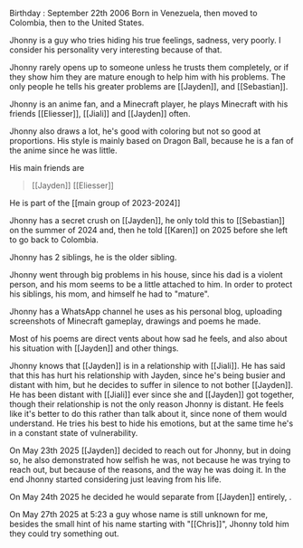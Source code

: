 Birthday : September 22th 2006
Born in Venezuela, then moved to Colombia, then to the United States.

Jhonny is a guy who tries hiding his true feelings, sadness, very poorly. I consider his personality very interesting because of that.

Jhonny rarely opens up to someone unless he trusts them completely, or if they show him they are mature enough to help him with his problems. The only people he tells his greater problems are [[Jayden]], and [[Sebastian]].

Jhonny is an anime fan, and a Minecraft player, he plays Minecraft with his friends [[Eliesser]], [[Jiali]] and [[Jayden]] often.

Jhonny also draws a lot, he's good with coloring but not so good at proportions. His style is mainly based on Dragon Ball, because he is a fan of the anime since he was little.

His main friends are 

>[[Jayden]]
>[[Eliesser]]

He is part of the [[main group of 2023-2024]]

Jhonny has a secret crush on [[Jayden]], he only told this to [[Sebastian]] on the summer of 2024 and, then he told [[Karen]] on 2025 before she left to go back to Colombia.

Jhonny has 2 siblings, he is the older sibling.

Jhonny went through big problems in his house, since his dad is a violent person, and his mom seems to be a little attached to him. In order to protect his siblings, his mom, and himself he had to "mature".

Jhonny has a WhatsApp channel he uses as his personal blog, uploading screenshots of Minecraft gameplay, drawings and poems he made.

Most of his poems are direct vents about how sad he feels, and also about his situation with [[Jayden]] and other things.

Jhonny knows that [[Jayden]] is in a relationship with [[Jiali]]. He has said that this has hurt his relationship with Jayden, since he's being busier and distant with him, but he decides to suffer in silence to not bother [[Jayden]]. He has been distant with [[Jiali]] ever since she and [[Jayden]] got together, though their relationship is not the only reason Jhonny is distant. He feels like it's better to do this rather than talk about it, since none of them would understand. He tries his best to hide his emotions, but at the same time he's in a constant state of vulnerability.

On May 23th 2025 [[Jayden]] decided to reach out for Jhonny, but in doing so, he also demonstrated how selfish he was, not because he was trying to reach out, but because of the reasons, and the way he was doing it. In the end Jhonny started considering just leaving from his life.

On May 24th 2025 he decided he would separate from [[Jayden]] entirely, .

On May 27th 2025 at 5:23 a guy whose name is still unknown for me, besides the small hint of his name starting with "[[Chris]]", Jhonny told him they could try something out.